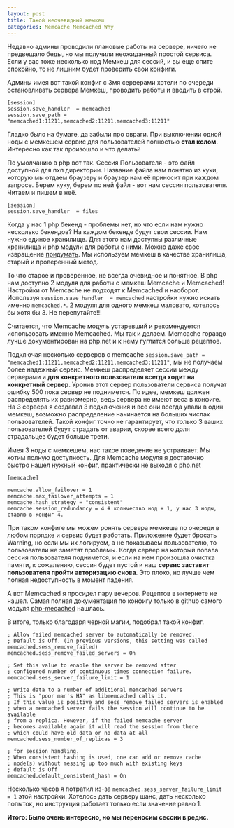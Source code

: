 ```yaml
---
layout: post
title: Такой неочевидный мемкеш
categories: Memcache Memcached Why
---
```


Недавно админы проводили плановые работы на сервере, ничего не предвещало беды, но мы получили неожиданный простой сервиса. 
Если у вас тоже несколько нод Мемкеш для сессий, и вы еще спите спокойно, то не лишним будет проверить свои конфиги.

Админы имея вот такой конфиг с 3мя серверами хотели по очереди остановливать сервера Мемкеш, проводить работы и вводить в строй. 

```
[session]
session.save_handler  = memcached
session.save_path = "memcached1:11211,memcached2:11211,memcached3:11211"

```

Гладко было на бумаге, да забыли про овраги. При выключении одной ноды с мемкешем сервис для пользователей полностью **стал колом**. Интересно как так произошло и что делать? 

По умолчанию в php вот так. Сессия Пользователя - это файл доступной для пхп директории. Название файла нам понятно из куки, которую мы отдаем браузеру и браузер нам её приносит при каждом запросе. Берем куку, берем по ней файл - вот нам сессия пользователя. Читаем и пишем в неё. 


```
[session]
session.save_handler  = files
```

Когда у нас 1 php бекенд - проблемы нет, но что если нам нужно несколько бекендов? На каждом бекенде будут свои сессии. Нам нужно единое хранилище. Для этого нам доступны различные хранилища и php модули для работы с ними. Можно даже свое извращение [придумать](https://www.php.net/manual/ru/function.session-set-save-handler.php). Мы используем мемкеш в качестве хранилища, старый и проверенный метод. 


То что старое и проверенное, не всегда очевидное и понятное. В php нам доступно 2 модуля для работы с мемкеш Memcache и Memcached! Настройки от Memcache не подходят к Memcached и наоборот. Используя `session.save_handler  = memcached` настройки нужно искать именно `memcached.*`. 2 модуля для одного мемкеш маловато, хотелось бы хотя бы 3. Не перепутайте!!!

Считается, что Memcache модуль устаревший и рекомендуется использовать именно Memcached. Мы так и делаем. Memcache гораздо лучше документирован на php.net и к нему гуглится больше рецептов. 

Подключая несколько серверов с memcache `session.save_path = "memcached1:11211,memcached2:11211,memcached3:11211"`, мы не получаем более надежный сервис. Мемкеш распределяет сессии между серверами и **для конкретного пользователя всегда ходит на конкретный сервер**. Уронив этот сервер пользователи сервиса получат ошибку 500 пока сервер не поднимется. По идее, мемкеш должен распределять их равномерно, ведь сервера не имеют веса в конфиге. На 3 сервера я создавал 3 подключения и все они всегда упали в один мемкеш, возможно распределение начинается на больших числах пользователей. Такой конфиг точно не гарантирует, что только 3 ваших пользователей будут страдать от аварии, скорее всего доля страдальцев будет больше трети. 

Имея 3 ноды с мемкешем, нас такое поведение не устраивает. Мы хотим полную доступность. Для Memcache модуля я достаточно быстро нашел нужный конфиг, практически не выходя с php.net 

```
[memcache]

memcache.allow_failover = 1
memcache.max_failover_attempts = 1
memcache.hash_strategy = "consistent"
memcache.session_redundancy = 4 # количество нод + 1, у нас 3 ноды, ставлю в конфиг 4. 
```

При таком конфиге мы можем ронять сервера мемкеша по очереди в любом порядке и сервис будет работать. Приложение будет бросать Warning, но если мы их логируем, а не показываем пользователю, то пользователи не заметят проблемы.
Когда сервер на который попала сессия пользователя поднимется, и если на нем произошла очистка памяти, к сожалению, сессия будет пустой и наш **сервис заставит пользователя пройти авторизацию снова**. Это плохо, но лучше чем полная недоступность в момент падения.

А вот Memcached я просидел пару вечеров. Рецептов в интернете не нашел. Самая полная документация по конфигу только в github самого модуля [php-mecached](https://github.com/php-memcached-dev/php-memcached/blob/master/memcached.ini) нашлась. 

В итоге, только благодаря черной магии, подобрал такой конфиг. 

```
; Allow failed memcached server to automatically be removed.
; Default is Off. (In previous versions, this setting was called memcached.sess_remove_failed)
memcached.sess_remove_failed_servers = On

; Set this value to enable the server be removed after
; configured number of continuous times connection failure.
memcached.sess_server_failure_limit = 1

; Write data to a number of additional memcached servers
; This is "poor man's HA" as libmemcached calls it.
; If this value is positive and sess_remove_failed_servers is enabled
; when a memcached server fails the session will continue to be available
; from a replica. However, if the failed memcache server
; becomes available again it will read the session from there
; which could have old data or no data at all
memcached.sess_number_of_replicas = 3

; for session handling.
; When consistent hashing is used, one can add or remove cache
; node(s) without messing up too much with existing keys
; default is Off
memcached.default_consistent_hash = On
```


Несколько часов я потратил из-за  `memcached.sess_server_failure_limit = 1` этой настройки. Хотелось дать серверу шанс, дать несколько попыток, но инструкция работает только если значение равно 1. 

**Итого: Было очень интересно, но мы переносим сессии в редис.**